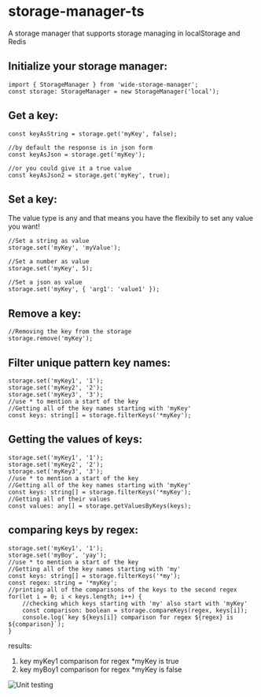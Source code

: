 # storage-manager-ts
A storage manager that supports storage managing in localStorage and Redis

## Initialize your storage manager:
```
import { StorageManager } from 'wide-storage-manager';
const storage: StorageManager = new StorageManager('local');
```

## Get a key:
```
const keyAsString = storage.get('myKey', false);

//by default the response is in json form
const keyAsJson = storage.get('myKey');

//or you could give it a true value
const keyAsJson2 = storage.get('myKey', true);
```

## Set a key:
The value type is any and that means you have the flexibily to set any value you want!
```
//Set a string as value
storage.set('myKey', 'myValue');

//Set a number as value
storage.set('myKey', 5);

//Set a json as value
storage.set('myKey', { 'arg1': 'value1' });
```

## Remove a key:
```
//Removing the key from the storage
storage.remove('myKey');
```

## Filter unique pattern key names:
```
storage.set('myKey1', '1');
storage.set('myKey2', '2');
storage.set('myKey3', '3');
//use * to mention a start of the key
//Getting all of the key names starting with 'myKey'
const keys: string[] = storage.filterKeys('*myKey');
```

## Getting the values of keys:
```
storage.set('myKey1', '1');
storage.set('myKey2', '2');
storage.set('myKey3', '3');
//use * to mention a start of the key
//Getting all of the key names starting with 'myKey'
const keys: string[] = storage.filterKeys('*myKey');
//Getting all of their values
const values: any[] = storage.getValuesByKeys(keys);
```

## comparing keys by regex:
```
storage.set('myKey1', '1');
storage.set('myBoy', 'yay');
//use * to mention a start of the key
//Getting all of the key names starting with 'my'
const keys: string[] = storage.filterKeys('*my');
const regex: string = '*myKey';
//printing all of the comparisons of the keys to the second regex 
for(let i = 0; i < keys.length; i++) {
    //checking which keys starting with 'my' also start with 'myKey'
    const comparison: boolean = storage.compareKeys(regex, keys[i]);
    console.log(`key ${keys[i]} comparison for regex ${regex} is ${comparison}`);
}

```
results:
1. key myKey1 comparison for regex *myKey is true
2. key myBoy1 comparison for regex *myKey is false

![Unit testing](https://github.com/danitseitlin/storage-manager-ts/workflows/Unit%20testing/badge.svg)
